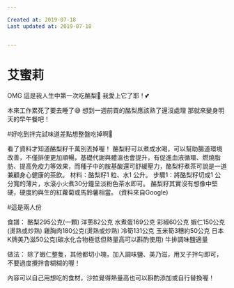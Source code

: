 ```yaml
---

Created at: 2019-07-18
Last updated at: 2019-07-18


---
```


# 艾蜜莉


OMG
這是我人生中第一次吃酪梨🙋
我愛上它了耶！💕

本來工作累死了要去睡了😅
想到一週前買的酪梨應該熟了還沒處理
那就來變身明天的早午餐吧！

#好吃到拌完試味道差點想整盤吃掉啊🤣

看了資料才知道酪梨籽千萬別丟掉喔！
酪梨籽可以煮成水喝，可以幫助腸道環境改善，不僅排便更加順暢，基礎代謝與體溫也會提升，有促進血液循環、燃燒脂肪、提高免疫力等效果，而種子中的胺基酸還可舒緩壓力，酪梨籽煮茶可說是一道兼顧身心健康的茶飲。
材料：酪梨籽1 粒、水1 公升。 步驟1：將酪梨籽切成1 公分寬的薄片，水滾小火煮30分鐘呈淡粉色茶水即可。 酪梨籽其實沒有想像中堅硬，硬度約與生的紅蘿蔔或馬鈴薯相當。
(資料來自Google)

#這是兩人份

食譜：
酪梨295公克(一顆)
洋蔥82公克
水煮蛋169公克
彩椒60公克
蝦仁150公克(燙熟或炒熟)
雞胸肉180公克(燙熟或炒熟)
冷筍131公克
玉米筍3穗約50公克
日本K牌美乃滋50公克(碳水化合物極低但熱量高可以斟酌使用)
牛排調味鹽適量

做法：
除了蝦仁整隻，其他都切小塊，加入調味鹽、美乃滋，用叉子拌勻即可，不要過度攪拌會糊糊的喔！

內容可以自己用想吃的食材，沙拉覺得熱量高也可以斟酌添加或自行替換喔！

